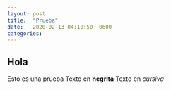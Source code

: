 ```yaml
---
layout: post
title:  "Prueba"
date:   2020-02-13 04:10:50 -0600
categories: 
---
```


## Hola

Esto es una prueba
Texto en **negrita**
Texto en *cursiva*